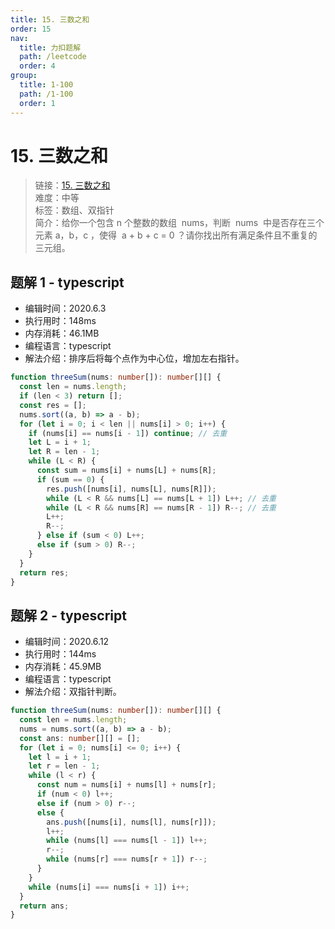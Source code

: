 ```yaml
---
title: 15. 三数之和
order: 15
nav:
  title: 力扣题解
  path: /leetcode
  order: 4
group:
  title: 1-100
  path: /1-100
  order: 1
---
```


# 15. 三数之和

> 链接：[15. 三数之和](https://leetcode-cn.com/problems/3sum/)  
> 难度：中等  
> 标签：数组、双指针  
> 简介：给你一个包含 n 个整数的数组  nums，判断  nums  中是否存在三个元素 a，b，c ，使得  a + b + c = 0 ？请你找出所有满足条件且不重复的三元组。

## 题解 1 - typescript

- 编辑时间：2020.6.3
- 执行用时：148ms
- 内存消耗：46.1MB
- 编程语言：typescript
- 解法介绍：排序后将每个点作为中心位，增加左右指针。

```typescript
function threeSum(nums: number[]): number[][] {
  const len = nums.length;
  if (len < 3) return [];
  const res = [];
  nums.sort((a, b) => a - b);
  for (let i = 0; i < len || nums[i] > 0; i++) {
    if (nums[i] == nums[i - 1]) continue; // 去重
    let L = i + 1;
    let R = len - 1;
    while (L < R) {
      const sum = nums[i] + nums[L] + nums[R];
      if (sum == 0) {
        res.push([nums[i], nums[L], nums[R]]);
        while (L < R && nums[L] == nums[L + 1]) L++; // 去重
        while (L < R && nums[R] == nums[R - 1]) R--; // 去重
        L++;
        R--;
      } else if (sum < 0) L++;
      else if (sum > 0) R--;
    }
  }
  return res;
}
```

## 题解 2 - typescript

- 编辑时间：2020.6.12
- 执行用时：144ms
- 内存消耗：45.9MB
- 编程语言：typescript
- 解法介绍：双指针判断。

```typescript
function threeSum(nums: number[]): number[][] {
  const len = nums.length;
  nums = nums.sort((a, b) => a - b);
  const ans: number[][] = [];
  for (let i = 0; nums[i] <= 0; i++) {
    let l = i + 1;
    let r = len - 1;
    while (l < r) {
      const num = nums[i] + nums[l] + nums[r];
      if (num < 0) l++;
      else if (num > 0) r--;
      else {
        ans.push([nums[i], nums[l], nums[r]]);
        l++;
        while (nums[l] === nums[l - 1]) l++;
        r--;
        while (nums[r] === nums[r + 1]) r--;
      }
    }
    while (nums[i] === nums[i + 1]) i++;
  }
  return ans;
}
```
